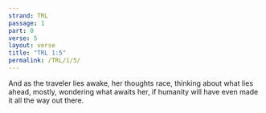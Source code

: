 ```yaml
---
strand: TRL
passage: 1
part: 0
verse: 5
layout: verse
title: "TRL 1:5"
permalink: /TRL/1/5/
---
```

And as the traveler lies awake, her thoughts race, thinking about what lies ahead, mostly, wondering what awaits her, if humanity will have even made it all the way out there.
